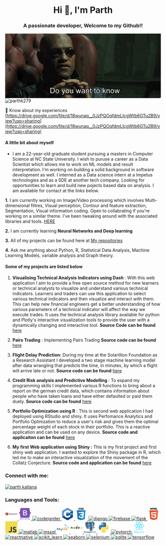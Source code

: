 <h1 align="center">Hi 👋, I'm Parth</h1>
<h3 align="center">A passionate developer, Welcome to my Github!!</h3>
<img align="right" alt="Coding" width="1000" src="img/1JKW.gif">
<br>

<p align="left"> <img src="https://komarev.com/ghpvc/?username=parthk279&label=Profile%20views&color=0e75b6&style=flat" alt="parthk279" /> </p>

📄 Know about my experiences [https://drive.google.com/file/d/18wunaq__0JzPQOqfdmLIcgWtb6GTu2B9/view?usp=sharing](https://drive.google.com/file/d/18wunaq__0JzPQOqfdmLIcgWtb6GTu2B9/view?usp=sharing)

#### A little bit about myself
- I am a 22-year-old graduate student pursuing a masters in Computer Science at NC State University. I wish to puruse a career as a Data Scientist which allows me to work on ML models and result interpretation. I'm working on building a solid background in software development as well. I interned as a Data science intern at a Impetus technologies and as a SDE at another tech company. Looking for opportunities to learn and build new pojects based data on analysis. I am available for contact at the links below.


**1.** I am currently working on Image/Video processing which involves Multi-dimensional filtres, Visual perception, Contour and feature extraction,  Segmentation, Visual information coding. Open to collabrating if you're working on a similar theme. I've been tweaking around with the associated 
libraries and tools. [HERE](https://colab.research.google.com/drive/1nasMwzfYEpgxhnq25SkGmA-raujszEhs#scrollTo=-SiZOS3tRPqX) 

**2.** I am currently learning **Neural Networks and Deep learning**

**3.** All of my projects can be found here at [My repositories](https://github.com/parthk279?tab=repositories)

**4.** Ask me anything about Python, R, Statistical Data Analysis, Machine Learning Models, variable analysis and Graph theory.


#### Some of my projects are listed below

1. **Visualising Technical Analysis Indicators using Dash** : With this web application I aim to provide a free open source method for new learners or technical analysts to visualize and understand various technical indicators. Learners and traders can use this application to select various technical indicators and then visualize and interact with them. This can help new financial engineers get a better understanding of how various parameters of a technical indicator will affect the way we execute trades. It uses the technical analysis library available for python and Plotly's interactive visualization tools to provide the user with a dynamically changing and interactive tool. **Source Code can be found** [here](https://github.com/suryasashankgundepudi/technical-analysis-visualization-using-python-v1)

2. **Pairs Trading** : Implementing Pairs Trading **Source code can be found** [here](https://github.com/suryasashankgundepudi/Pairs_Trading)



2. **Flight Delay Prediction:** During my time at the Solarillion Foundation as a Research Assistant I developed a two stage machine learning model after data wrangling that predicts the time, in minutes, by which a flight will arrive late or not. **Source code can be found** [here](https://github.com/suryasashankgundepudi/Flight_Delay_Prediction)

3. **Credit Risk analysis and Predictive Modelling** : To expand my programming skills I implemented various R functions to bring about a report on the german credit data, which contains information about people who have taken loans and have either defaulted or paid them duely. **Source code can be found** [here](https://github.com/suryasashankgundepudi/credit-risk-analysis-and-predictive-modelling)


5. **Portfolio Optimization using R** : This is second web application I had deployed using RStudio and shiny. It uses Perfomance Analytics and Portfolio Optimzation to reduce a user's risk and gives them the optimal percentage weight of each stock in their portfolio. This is a reactive application and can be used on any device. **Source code and applicaiton can be found** [here](https://github.com/suryasashankgundepudi/investment-management-and-portfolio-optimization)


6. **My first Web application using Shiny :** This is my first project and first shiny web application. I wanted to explore the Shiny package in R, which led me to make an interactive visualization of the movement of the Collatz Conjecture. **Source code and application can be found** [here](https://github.com/suryasashankgundepudi/my-first-shiny-app)



<h3 align="left">Connect with me:</h3>
<p align="left">
<a href="https://www.linkedin.com/in/parth-katlana-945044a6" target="blank"><img align="center" src="https://raw.githubusercontent.com/rahuldkjain/github-profile-readme-generator/master/src/images/icons/Social/linked-in-alt.svg" alt="parth katlana" height="30" width="40" /></a>
</p>

<h3 align="left">Languages and Tools:</h3>
<p align="left"> <a href="https://angular.io" target="_blank" rel="noreferrer"> <img src="https://raw.githubusercontent.com/devicons/devicon/master/icons/angularjs/angularjs-original-wordmark.svg" alt="angularjs" width="40" height="40"/> </a> <a href="https://getbootstrap.com" target="_blank" rel="noreferrer"> <img src="https://raw.githubusercontent.com/devicons/devicon/master/icons/bootstrap/bootstrap-plain-wordmark.svg" alt="bootstrap" width="40" height="40"/> </a> <a href="https://codeigniter.com" target="_blank" rel="noreferrer"> <img src="https://cdn.worldvectorlogo.com/logos/codeigniter.svg" alt="codeigniter" width="40" height="40"/> </a> <a href="https://www.w3schools.com/cpp/" target="_blank" rel="noreferrer"> <img src="https://raw.githubusercontent.com/devicons/devicon/master/icons/cplusplus/cplusplus-original.svg" alt="cplusplus" width="40" height="40"/> </a> <a href="https://www.w3schools.com/css/" target="_blank" rel="noreferrer"> <img src="https://raw.githubusercontent.com/devicons/devicon/master/icons/css3/css3-original-wordmark.svg" alt="css3" width="40" height="40"/> </a> <a href="https://www.djangoproject.com/" target="_blank" rel="noreferrer"> <img src="https://cdn.worldvectorlogo.com/logos/django.svg" alt="django" width="40" height="40"/> </a> <a href="https://firebase.google.com/" target="_blank" rel="noreferrer"> <img src="https://www.vectorlogo.zone/logos/firebase/firebase-icon.svg" alt="firebase" width="40" height="40"/> </a> <a href="https://flask.palletsprojects.com/" target="_blank" rel="noreferrer"> <img src="https://www.vectorlogo.zone/logos/pocoo_flask/pocoo_flask-icon.svg" alt="flask" width="40" height="40"/> </a> <a href="https://www.w3.org/html/" target="_blank" rel="noreferrer"> <img src="https://raw.githubusercontent.com/devicons/devicon/master/icons/html5/html5-original-wordmark.svg" alt="html5" width="40" height="40"/> </a> <a href="https://developer.mozilla.org/en-US/docs/Web/JavaScript" target="_blank" rel="noreferrer"> <img src="https://raw.githubusercontent.com/devicons/devicon/master/icons/javascript/javascript-original.svg" alt="javascript" width="40" height="40"/> </a> <a href="https://www.mathworks.com/" target="_blank" rel="noreferrer"> <img src="https://upload.wikimedia.org/wikipedia/commons/2/21/Matlab_Logo.png" alt="matlab" width="40" height="40"/> </a> <a href="https://www.microsoft.com/en-us/sql-server" target="_blank" rel="noreferrer"> <img src="https://www.svgrepo.com/show/303229/microsoft-sql-server-logo.svg" alt="mssql" width="40" height="40"/> </a> <a href="https://www.mysql.com/" target="_blank" rel="noreferrer"> <img src="https://raw.githubusercontent.com/devicons/devicon/master/icons/mysql/mysql-original-wordmark.svg" alt="mysql" width="40" height="40"/> </a> <a href="https://nodejs.org" target="_blank" rel="noreferrer"> <img src="https://raw.githubusercontent.com/devicons/devicon/master/icons/nodejs/nodejs-original-wordmark.svg" alt="nodejs" width="40" height="40"/> </a><a href="https://www.postgresql.org" target="_blank" rel="noreferrer"> <img src="https://raw.githubusercontent.com/devicons/devicon/master/icons/postgresql/postgresql-original-wordmark.svg" alt="postgresql" width="40" height="40"/> </a> <a href="https://www.python.org" target="_blank" rel="noreferrer"> <img src="https://raw.githubusercontent.com/devicons/devicon/master/icons/python/python-original.svg" alt="python" width="40" height="40"/> </a> <a href="https://pytorch.org/" target="_blank" rel="noreferrer"> <img src="https://www.vectorlogo.zone/logos/pytorch/pytorch-icon.svg" alt="pytorch" width="40" height="40"/> </a> <a href="https://reactjs.org/" target="_blank" rel="noreferrer"> <img src="https://raw.githubusercontent.com/devicons/devicon/master/icons/react/react-original-wordmark.svg" alt="react" width="40" height="40"/> </a> <a href="https://reactnative.dev/" target="_blank" rel="noreferrer"> <img src="https://reactnative.dev/img/header_logo.svg" alt="reactnative" width="40" height="40"/> </a> <a href="https://scikit-learn.org/" target="_blank" rel="noreferrer"> <img src="https://upload.wikimedia.org/wikipedia/commons/0/05/Scikit_learn_logo_small.svg" alt="scikit_learn" width="40" height="40"/> </a> <a href="https://seaborn.pydata.org/" target="_blank" rel="noreferrer"> <img src="https://seaborn.pydata.org/_images/logo-mark-lightbg.svg" alt="seaborn" width="40" height="40"/> </a> <a href="https://www.selenium.dev" target="_blank" rel="noreferrer"> <img src="https://raw.githubusercontent.com/detain/svg-logos/780f25886640cef088af994181646db2f6b1a3f8/svg/selenium-logo.svg" alt="selenium" width="40" height="40"/> </a> <a href="https://www.sqlite.org/" target="_blank" rel="noreferrer"> <img src="https://www.vectorlogo.zone/logos/sqlite/sqlite-icon.svg" alt="sqlite" width="40" height="40"/> </a> <a href="https://www.tensorflow.org" target="_blank" rel="noreferrer"> <img src="https://www.vectorlogo.zone/logos/tensorflow/tensorflow-icon.svg" alt="tensorflow" width="40" height="40"/> </a> </p>
